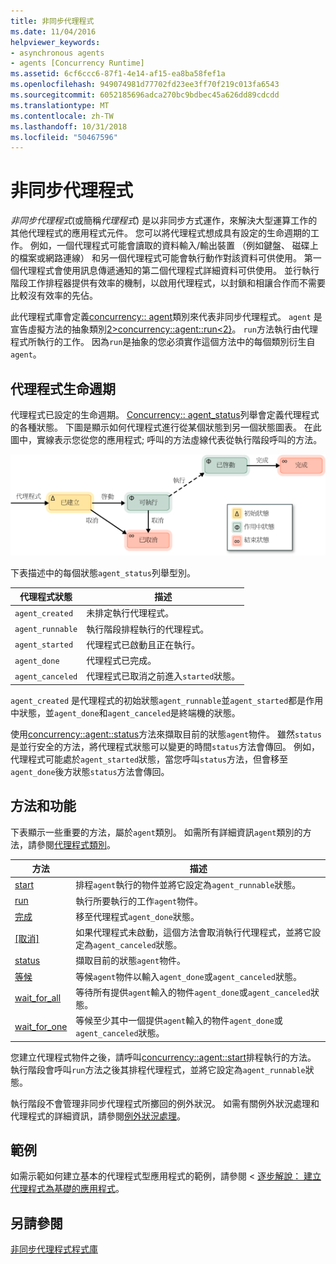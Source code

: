 ```yaml
---
title: 非同步代理程式
ms.date: 11/04/2016
helpviewer_keywords:
- asynchronous agents
- agents [Concurrency Runtime]
ms.assetid: 6cf6ccc6-87f1-4e14-af15-ea8ba58fef1a
ms.openlocfilehash: 949074981d77702fd23ee3ff70f219c013fa6543
ms.sourcegitcommit: 6052185696adca270bc9bdbec45a626dd89cdcdd
ms.translationtype: MT
ms.contentlocale: zh-TW
ms.lasthandoff: 10/31/2018
ms.locfileid: "50467596"
---
```

# <a name="asynchronous-agents"></a>非同步代理程式

*非同步代理程式*(或簡稱*代理程式*) 是以非同步方式運作，來解決大型運算工作的其他代理程式的應用程式元件。 您可以將代理程式想成具有設定的生命週期的工作。 例如，一個代理程式可能會讀取的資料輸入/輸出裝置 （例如鍵盤、 磁碟上的檔案或網路連線） 和另一個代理程式可能會執行動作對該資料可供使用。 第一個代理程式會使用訊息傳遞通知的第二個代理程式詳細資料可供使用。 並行執行階段工作排程器提供有效率的機制，以啟用代理程式，以封鎖和相讓合作而不需要比較沒有效率的先佔。

此代理程式庫會定義[concurrency:: agent](../../parallel/concrt/reference/agent-class.md)類別來代表非同步代理程式。 `agent` 是宣告虛擬方法的抽象類別[2&gt;concurrency::agent::run&lt;2}](reference/agent-class.md#run)。 `run`方法執行由代理程式所執行的工作。 因為`run`是抽象的您必須實作這個方法中的每個類別衍生自`agent`。

## <a name="agent-life-cycle"></a>代理程式生命週期

代理程式已設定的生命週期。 [Concurrency:: agent_status](reference/concurrency-namespace-enums.md#agent_status)列舉會定義代理程式的各種狀態。 下圖是顯示如何代理程式進行從某個狀態到另一個狀態圖表。 在此圖中，實線表示您從您的應用程式; 呼叫的方法虛線代表從執行階段呼叫的方法。

![代理程式狀態圖表](../../parallel/concrt/media/agentstate.png "agentstate")

下表描述中的每個狀態`agent_status`列舉型別。

|代理程式狀態|描述|
|-----------------|-----------------|
|`agent_created`|未排定執行代理程式。|
|`agent_runnable`|執行階段排程執行的代理程式。|
|`agent_started`|代理程式已啟動且正在執行。|
|`agent_done`|代理程式已完成。|
|`agent_canceled`|代理程式已取消之前進入`started`狀態。|

`agent_created` 是代理程式的初始狀態`agent_runnable`並`agent_started`都是作用中狀態，並`agent_done`和`agent_canceled`是終端機的狀態。

使用[concurrency::agent::status](reference/agent-class.md#status)方法來擷取目前的狀態`agent`物件。 雖然`status`是並行安全的方法，將代理程式狀態可以變更的時間`status`方法會傳回。 例如，代理程式可能處於`agent_started`狀態，當您呼叫`status`方法，但會移至`agent_done`後方狀態`status`方法會傳回。

## <a name="methods-and-features"></a>方法和功能

下表顯示一些重要的方法，屬於`agent`類別。 如需所有詳細資訊`agent`類別的方法，請參閱[代理程式類別](../../parallel/concrt/reference/agent-class.md)。

|方法|描述|
|------------|-----------------|
|[start](reference/agent-class.md#start)|排程`agent`執行的物件並將它設定為`agent_runnable`狀態。|
|[run](reference/agent-class.md#run)|執行所要執行的工作`agent`物件。|
|[完成](reference/agent-class.md#done)|移至代理程式`agent_done`狀態。|
|[[取消]](../../parallel/concrt/cancellation-in-the-ppl.md#cancel)|如果代理程式未啟動，這個方法會取消執行代理程式，並將它設定為`agent_canceled`狀態。|
|[status](reference/agent-class.md#status)|擷取目前的狀態`agent`物件。|
|[等候](reference/agent-class.md#wait)|等候`agent`物件以輸入`agent_done`或`agent_canceled`狀態。|
|[wait_for_all](reference/agent-class.md#wait_for_all)|等待所有提供`agent`輸入的物件`agent_done`或`agent_canceled`狀態。|
|[wait_for_one](reference/agent-class.md#wait_for_one)|等候至少其中一個提供`agent`輸入的物件`agent_done`或`agent_canceled`狀態。|

您建立代理程式物件之後，請呼叫[concurrency::agent::start](reference/agent-class.md#start)排程執行的方法。 執行階段會呼叫`run`方法之後其排程代理程式，並將它設定為`agent_runnable`狀態。

執行階段不會管理非同步代理程式所擲回的例外狀況。 如需有關例外狀況處理和代理程式的詳細資訊，請參閱[例外狀況處理](../../parallel/concrt/exception-handling-in-the-concurrency-runtime.md)。

## <a name="example"></a>範例

如需示範如何建立基本的代理程式型應用程式的範例，請參閱 <<c0> [ 逐步解說： 建立代理程式為基礎的應用程式](../../parallel/concrt/walkthrough-creating-an-agent-based-application.md)。

## <a name="see-also"></a>另請參閱

[非同步代理程式程式庫](../../parallel/concrt/asynchronous-agents-library.md)

